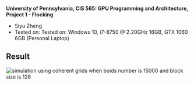 **University of Pennsylvania, CIS 565: GPU Programming and Architecture,
Project 1 - Flocking**

* Siyu Zheng
* Tested on: Tested on: Windows 10, i7-8750 @ 2.20GHz 16GB, GTX 1060 6GB (Personal Laptop)


## Result
![simulation using coherent grids when boids number is 15000 and block size is 128](images/coh15000b.gif)